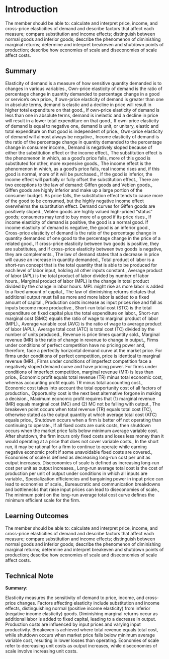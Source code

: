# Introduction

The member should be able to: calculate and interpret price, income, and cross-price elasticities of demand and describe factors that affect each measure; compare substitution and income effects; distinguish between normal goods and inferior goods; describe the phenomenon of diminishing marginal returns; determine and interpret breakeven and shutdown points of production; describe how economies of scale and diseconomies of scale affect costs.

## Summary

Elasticity of demand is a measure of how sensitive quantity demanded is to changes in various variables., Own-price elasticity of demand is the ratio of percentage change in quantity demanded to percentage change in a good or service’s own price., If own-price elasticity of demand is greater than one in absolute terms, demand is elastic and a decline in price will result in higher total expenditure on that good., If own-price elasticity of demand is less than one in absolute terms, demand is inelastic and a decline in price will result in a lower total expenditure on that good., If own-price elasticity of demand is equal to negative one, demand is unit, or unitary, elastic and total expenditure on that good is independent of price., Own-price elasticity of demand will almost always be negative., Income elasticity of demand is the ratio of the percentage change in quantity demanded to the percentage change in consumer income., Demand is negatively sloped because of either the substitution effect or the income effect., The substitution effect is the phenomenon in which, as a good’s price falls, more of this good is substituted for other, more expensive goods., The income effect is the phenomenon in which, as a good’s price falls, real income rises and, if this good is normal, more of it will be purchased., If the good is inferior, the income effect will partially or fully offset the substitution effect., There are two exceptions to the law of demand: Giffen goods and Veblen goods., Giffen goods are highly inferior and make up a large portion of the consumer budget. As price falls, the substitution effect tends to cause more of the good to be consumed, but the highly negative income effect overwhelms the substitution effect. Demand curves for Giffen goods are positively sloped., Veblen goods are highly valued high-priced “status” goods; consumers may tend to buy more of a good if its price rises., If income elasticity of demand is positive, the good is a normal good. If income elasticity of demand is negative, the good is an inferior good., Cross-price elasticity of demand is the ratio of the percentage change in quantity demanded of one good to the percentage change in the price of a related good., If cross-price elasticity between two goods is positive, they are substitutes, and if cross-price elasticity between two goods is negative, they are complements., The law of demand states that a decrease in price will cause an increase in quantity demanded., Total product of labor is a short-run concept that is the total quantity that is able to be produced for each level of labor input, holding all other inputs constant., Average product of labor (APL) is the total product of labor divided by number of labor hours., Marginal product of labor (MPL) is the change in total product divided by the change in labor hours. MPL might rise as more labor is added to a fixed amount of capital., The law of diminishing returns dictates that additional output must fall as more and more labor is added to a fixed amount of capital., Production costs increase as input prices rise and fall as inputs become more productive., Short-run total cost (STC) is the total expenditure on fixed capital plus the total expenditure on labor., Short-run marginal cost (SMC) equals the ratio of wage to marginal product of labor (MPL)., Average variable cost (AVC) is the ratio of wage to average product of labor (APL)., Average total cost (ATC) is total cost (TC) divided by the number of units produced., Revenue is price times quantity sold., Marginal revenue (MR) is the ratio of change in revenue to change in output., Firms under conditions of perfect competition have no pricing power and, therefore, face a perfectly horizontal demand curve at the market price. For firms under conditions of perfect competition, price is identical to marginal revenue (MR)., Firms under conditions of imperfect competition face a negatively sloped demand curve and have pricing power. For firms under conditions of imperfect competition, marginal revenue (MR) is less than price., Economic profit equals total revenue (TR) minus total economic cost, whereas accounting profit equals TR minus total accounting cost., Economic cost takes into account the total opportunity cost of all factors of production., Opportunity cost is the next best alternative forgone in making a decision., Maximum economic profit requires that (1) marginal revenue (MR) equals marginal cost (MC) and (2) MC not be falling with output., The breakeven point occurs when total revenue (TR) equals total cost (TC), otherwise stated as the output quantity at which average total cost (ATC) equals price., Shutdown occurs when a firm is better off not operating than continuing to operate., If all fixed costs are sunk costs, then shutdown occurs when the market price falls below minimum average variable cost. After shutdown, the firm incurs only fixed costs and loses less money than it would operating at a price that does not cover variable costs., In the short run, it may be rational for a firm to continue to operate while earning negative economic profit if some unavoidable fixed costs are covered., Economies of scale is defined as decreasing long-run cost per unit as output increases. Diseconomies of scale is defined as increasing long-run cost per unit as output increases., Long-run average total cost is the cost of production per unit of output under conditions in which all inputs are variable., Specialization efficiencies and bargaining power in input price can lead to economies of scale., Bureaucratic and communication breakdowns and bottlenecks that raise input prices can lead to diseconomies of scale., The minimum point on the long-run average total cost curve defines the minimum efficient scale for the firm.

## Learning Outcomes

The member should be able to: calculate and interpret price, income, and cross-price elasticities of demand and describe factors that affect each measure; compare substitution and income effects; distinguish between normal goods and inferior goods; describe the phenomenon of diminishing marginal returns; determine and interpret breakeven and shutdown points of production; describe how economies of scale and diseconomies of scale affect costs.

## Technical Note

**Summary:**

Elasticity measures the sensitivity of demand to price, income, and cross-price changes. Factors affecting elasticity include substitution and income effects, distinguishing normal (positive income elasticity) from inferior (negative income elasticity) goods. Diminishing marginal returns occur as additional labor is added to fixed capital, leading to a decrease in output. Production costs are influenced by input prices and varying input productivity. Breakeven is achieved where total revenue equals total cost, while shutdown occurs when market price falls below minimum average variable cost, resulting in lower losses than operating. Economies of scale refer to decreasing unit costs as output increases, while diseconomies of scale involve increasing unit costs.
